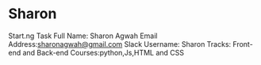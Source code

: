 # Sharon
Start.ng Task
Full Name: Sharon Agwah
Email Address:sharonagwah@gmail.com
Slack Username: Sharon
Tracks: Front-end and Back-end
Courses:python,Js,HTML and CSS
